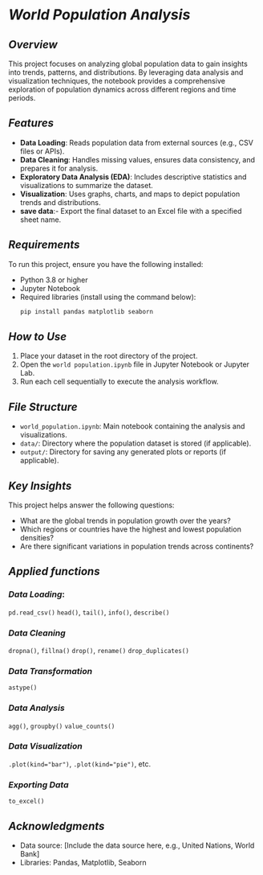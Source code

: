 # _**World Population Analysis**_

## _**Overview**_
This project focuses on analyzing global population data to gain insights into trends, patterns, and distributions. By leveraging data analysis and visualization techniques, the notebook provides a comprehensive exploration of population dynamics across different regions and time periods.

## _**Features**_
- **Data Loading**: Reads population data from external sources (e.g., CSV files or APIs).
- **Data Cleaning**: Handles missing values, ensures data consistency, and prepares it for analysis.
- **Exploratory Data Analysis (EDA)**: Includes descriptive statistics and visualizations to summarize the dataset.
- **Visualization**: Uses graphs, charts, and maps to depict population trends and distributions.
- **save data**:- Export the final dataset to an Excel file with a specified sheet name.

## _**Requirements**_
To run this project, ensure you have the following installed:

- Python 3.8 or higher
- Jupyter Notebook
- Required libraries (install using the command below):
  ```bash
  pip install pandas matplotlib seaborn
  ```

## _**How to Use**_
1. Place your dataset  in the root directory of the project.
2. Open the `world population.ipynb` file in Jupyter Notebook or Jupyter Lab.
3. Run each cell sequentially to execute the analysis workflow.

## _**File Structure**_
- `world_population.ipynb`: Main notebook containing the analysis and visualizations.
- `data/`: Directory where the population dataset is stored (if applicable).
- `output/`: Directory for saving any generated plots or reports (if applicable).

## _**Key Insights**_
This project helps answer the following questions:
- What are the global trends in population growth over the years?
- Which regions or countries have the highest and lowest population densities?
- Are there significant variations in population trends across continents?

## _**Applied functions**_

### _**Data Loading**_: 
`pd.read_csv()` `head()`, `tail()`, `info()`, `describe()`

### _**Data Cleaning**_
  `dropna()`, `fillna()` `drop()`, `rename()` `drop_duplicates()`

### **_Data Transformation_** 
`astype()` 

### _**Data Analysis**_
`agg()`, `groupby()` `value_counts()`

### _**Data Visualization**_
`.plot(kind="bar")`, `.plot(kind="pie")`, etc.

### _**Exporting Data**_
`to_excel()`
## _**Acknowledgments**_
- Data source: [Include the data source here, e.g., United Nations, World Bank]
- Libraries: Pandas, Matplotlib, Seaborn


